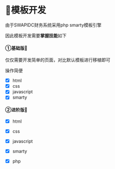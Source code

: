 # 🎈模板开发

由于SWAPIDC财务系统采用php smarty模板引擎

因此模板开发需要**掌握技能**如下

#### ①基础版🌸

仅仅需要开发简单的页面，对比默认模板进行移植即可

操作简便

- [x] html
- [x] css
- [x] javascript
- [x] smarty

#### ②进阶版🌸

- [x] html
- [x] css
- [x] javascript
- [x] smarty
- [x] php

